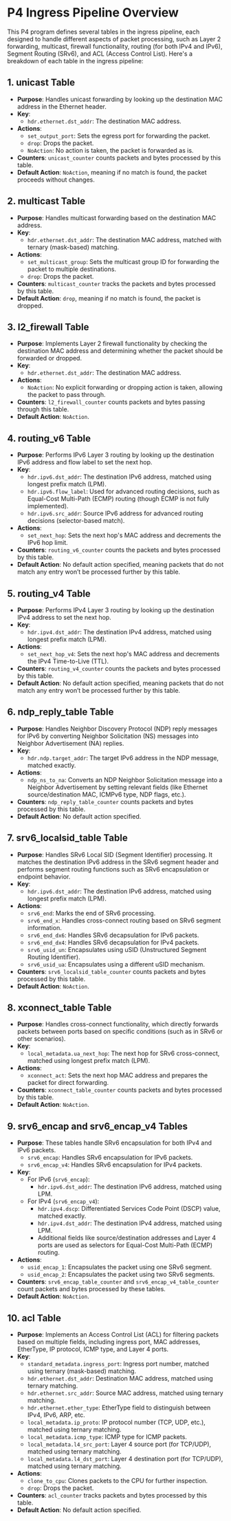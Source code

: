 
# P4 Ingress Pipeline Overview

This P4 program defines several tables in the ingress pipeline, each designed to handle different aspects of packet processing, such as Layer 2 forwarding, multicast, firewall functionality, routing (for both IPv4 and IPv6), Segment Routing (SRv6), and ACL (Access Control List). Here's a breakdown of each table in the ingress pipeline:

## 1. unicast Table
- **Purpose**: Handles unicast forwarding by looking up the destination MAC address in the Ethernet header.
- **Key**: 
  - `hdr.ethernet.dst_addr`: The destination MAC address.
- **Actions**: 
  - `set_output_port`: Sets the egress port for forwarding the packet.
  - `drop`: Drops the packet.
  - `NoAction`: No action is taken, the packet is forwarded as is.
- **Counters**: `unicast_counter` counts packets and bytes processed by this table.
- **Default Action**: `NoAction`, meaning if no match is found, the packet proceeds without changes.

## 2. multicast Table
- **Purpose**: Handles multicast forwarding based on the destination MAC address.
- **Key**: 
  - `hdr.ethernet.dst_addr`: The destination MAC address, matched with ternary (mask-based) matching.
- **Actions**: 
  - `set_multicast_group`: Sets the multicast group ID for forwarding the packet to multiple destinations.
  - `drop`: Drops the packet.
- **Counters**: `multicast_counter` tracks the packets and bytes processed by this table.
- **Default Action**: `drop`, meaning if no match is found, the packet is dropped.

## 3. l2_firewall Table
- **Purpose**: Implements Layer 2 firewall functionality by checking the destination MAC address and determining whether the packet should be forwarded or dropped.
- **Key**: 
  - `hdr.ethernet.dst_addr`: The destination MAC address.
- **Actions**: 
  - `NoAction`: No explicit forwarding or dropping action is taken, allowing the packet to pass through.
- **Counters**: `l2_firewall_counter` counts packets and bytes passing through this table.
- **Default Action**: `NoAction`.

## 4. routing_v6 Table
- **Purpose**: Performs IPv6 Layer 3 routing by looking up the destination IPv6 address and flow label to set the next hop.
- **Key**: 
  - `hdr.ipv6.dst_addr`: The destination IPv6 address, matched using longest prefix match (LPM).
  - `hdr.ipv6.flow_label`: Used for advanced routing decisions, such as Equal-Cost Multi-Path (ECMP) routing (though ECMP is not fully implemented).
  - `hdr.ipv6.src_addr`: Source IPv6 address for advanced routing decisions (selector-based match).
- **Actions**: 
  - `set_next_hop`: Sets the next hop's MAC address and decrements the IPv6 hop limit.
- **Counters**: `routing_v6_counter` counts the packets and bytes processed by this table.
- **Default Action**: No default action specified, meaning packets that do not match any entry won’t be processed further by this table.

## 5. routing_v4 Table
- **Purpose**: Performs IPv4 Layer 3 routing by looking up the destination IPv4 address to set the next hop.
- **Key**: 
  - `hdr.ipv4.dst_addr`: The destination IPv4 address, matched using longest prefix match (LPM).
- **Actions**: 
  - `set_next_hop_v4`: Sets the next hop's MAC address and decrements the IPv4 Time-to-Live (TTL).
- **Counters**: `routing_v4_counter` counts the packets and bytes processed by this table.
- **Default Action**: No default action specified, meaning packets that do not match any entry won’t be processed further by this table.

## 6. ndp_reply_table Table
- **Purpose**: Handles Neighbor Discovery Protocol (NDP) reply messages for IPv6 by converting Neighbor Solicitation (NS) messages into Neighbor Advertisement (NA) replies.
- **Key**: 
  - `hdr.ndp.target_addr`: The target IPv6 address in the NDP message, matched exactly.
- **Actions**: 
  - `ndp_ns_to_na`: Converts an NDP Neighbor Solicitation message into a Neighbor Advertisement by setting relevant fields (like Ethernet source/destination MAC, ICMPv6 type, NDP flags, etc.).
- **Counters**: `ndp_reply_table_counter` counts packets and bytes processed by this table.
- **Default Action**: No default action specified.

## 7. srv6_localsid_table Table
- **Purpose**: Handles SRv6 Local SID (Segment Identifier) processing. It matches the destination IPv6 address in the SRv6 segment header and performs segment routing functions such as SRv6 encapsulation or endpoint behavior.
- **Key**: 
  - `hdr.ipv6.dst_addr`: The destination IPv6 address, matched using longest prefix match (LPM).
- **Actions**: 
  - `srv6_end`: Marks the end of SRv6 processing.
  - `srv6_end_x`: Handles cross-connect routing based on SRv6 segment information.
  - `srv6_end_dx6`: Handles SRv6 decapsulation for IPv6 packets.
  - `srv6_end_dx4`: Handles SRv6 decapsulation for IPv4 packets.
  - `srv6_usid_un`: Encapsulates using uSID (Unstructured Segment Routing Identifier).
  - `srv6_usid_ua`: Encapsulates using a different uSID mechanism.
- **Counters**: `srv6_localsid_table_counter` counts packets and bytes processed by this table.
- **Default Action**: `NoAction`.

## 8. xconnect_table Table
- **Purpose**: Handles cross-connect functionality, which directly forwards packets between ports based on specific conditions (such as in SRv6 or other scenarios).
- **Key**: 
  - `local_metadata.ua_next_hop`: The next hop for SRv6 cross-connect, matched using longest prefix match (LPM).
- **Actions**: 
  - `xconnect_act`: Sets the next hop MAC address and prepares the packet for direct forwarding.
- **Counters**: `xconnect_table_counter` counts packets and bytes processed by this table.
- **Default Action**: `NoAction`.

## 9. srv6_encap and srv6_encap_v4 Tables
- **Purpose**: These tables handle SRv6 encapsulation for both IPv4 and IPv6 packets.
  - `srv6_encap`: Handles SRv6 encapsulation for IPv6 packets.
  - `srv6_encap_v4`: Handles SRv6 encapsulation for IPv4 packets.
- **Key**:
  - For IPv6 (`srv6_encap`):
    - `hdr.ipv6.dst_addr`: The destination IPv6 address, matched using LPM.
  - For IPv4 (`srv6_encap_v4`):
    - `hdr.ipv4.dscp`: Differentiated Services Code Point (DSCP) value, matched exactly.
    - `hdr.ipv4.dst_addr`: The destination IPv4 address, matched using LPM.
    - Additional fields like source/destination addresses and Layer 4 ports are used as selectors for Equal-Cost Multi-Path (ECMP) routing.
- **Actions**: 
  - `usid_encap_1`: Encapsulates the packet using one SRv6 segment.
  - `usid_encap_2`: Encapsulates the packet using two SRv6 segments.
- **Counters**: `srv6_encap_table_counter` and `srv6_encap_v4_table_counter` count packets and bytes processed by these tables.
- **Default Action**: `NoAction`.

## 10. acl Table
- **Purpose**: Implements an Access Control List (ACL) for filtering packets based on multiple fields, including ingress port, MAC addresses, EtherType, IP protocol, ICMP type, and Layer 4 ports.
- **Key**: 
  - `standard_metadata.ingress_port`: Ingress port number, matched using ternary (mask-based) matching.
  - `hdr.ethernet.dst_addr`: Destination MAC address, matched using ternary matching.
  - `hdr.ethernet.src_addr`: Source MAC address, matched using ternary matching.
  - `hdr.ethernet.ether_type`: EtherType field to distinguish between IPv4, IPv6, ARP, etc.
  - `local_metadata.ip_proto`: IP protocol number (TCP, UDP, etc.), matched using ternary matching.
  - `local_metadata.icmp_type`: ICMP type for ICMP packets.
  - `local_metadata.l4_src_port`: Layer 4 source port (for TCP/UDP), matched using ternary matching.
  - `local_metadata.l4_dst_port`: Layer 4 destination port (for TCP/UDP), matched using ternary matching.
- **Actions**: 
  - `clone_to_cpu`: Clones packets to the CPU for further inspection.
  - `drop`: Drops the packet.
- **Counters**: `acl_counter` tracks packets and bytes processed by this table.
- **Default Action**: No default action specified.
